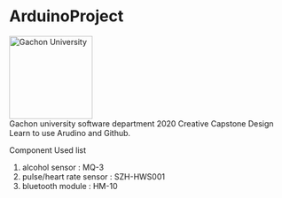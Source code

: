 # ArduinoProject

<img src="https://www.gachon.ac.kr/images/introduce/emblem-blue.jpg" width="150px" height="150px" title="Gachon University"></img><br/>
Gachon university software department 2020 Creative Capstone Design  
Learn to use Arudino and Github.

Component Used list 
1. alcohol sensor : MQ-3
2. pulse/heart rate sensor : SZH-HWS001
3. bluetooth module : HM-10

